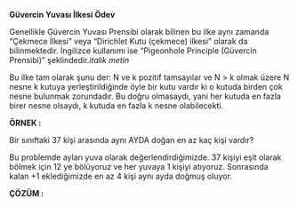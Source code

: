**Güvercin Yuvası İlkesi Ödev**

Genellikle Güvercin Yuvası Prensibi olarak bilinen bu ilke aynı zamanda “Çekmece İlkesi”  veya “Dirichlet Kutu (çekmece) ilkesi” olarak da bilinmektedir. İngilizce kullanımı ise “Pigeonhole Principle (Güvercin Prensibi)” şeklindedir.*italik metin*

Bu ilke tam olarak şunu der: N ve k pozitif tamsayılar ve N > k olmak üzere N nesne k kutuya yerleştirildiğinde öyle bir kutu vardır ki o kutuda birden çok nesne bulunmak zorundadır. Bu doğru olmasaydı, yani her kutuda en fazla birer nesne olsaydı, k kutuda en fazla k nesne olabilecekti.

**ÖRNEK :** 

Bir sınıftaki 37 kişi arasında aynı AYDA doğan en az kaç kişi vardır?

Bu problemde ayları yuva olarak değerlendirdiğimizde. 37 kişiyi eşit olarak bölmek için 12 ye bölüyoruz ve her yuvaya 1 kişiyi atıyoruz. Sonrasında kalan +1 eklediğimizde en az 4 kişi aynı ayda doğmuş oluyor.

**ÇÖZÜM :**
